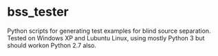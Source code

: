 bss_tester
==========

Python scripts for generating test examples for blind source separation.
Tested on Windows XP and Lubuntu Linux, using mostly Python 3 but should workon Python 2.7 also.
